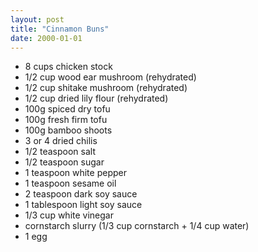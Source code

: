 ```yaml
---
layout: post
title: "Cinnamon Buns"
date: 2000-01-01
---
```


- 8 cups chicken stock
- 1/2 cup wood ear mushroom (rehydrated)
- 1/2 cup shitake mushroom (rehydrated)
- 1/2 cup dried lily flour (rehydrated)
- 100g spiced dry tofu
- 100g fresh firm tofu
- 100g bamboo shoots
- 3 or 4 dried chilis
- 1/2 teaspoon salt
- 1/2 teaspoon sugar
- 1 teaspoon white pepper
- 1 teaspoon sesame oil
- 2 teaspoon dark soy sauce
- 1 tablespoon light soy sauce
- 1/3 cup white vinegar
- cornstarch slurry (1/3 cup cornstarch + 1/4 cup water)
- 1 egg
